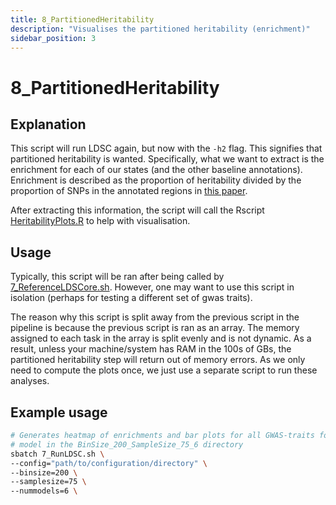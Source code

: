 ```yaml
---
title: 8_PartitionedHeritability
description: "Visualises the partitioned heritability (enrichment)"
sidebar_position: 3
---
```


# 8_PartitionedHeritability

## Explanation

This script will run LDSC again, but now with the `-h2` flag. This signifies
that partitioned heritability is wanted. Specifically, what we want to extract
is the enrichment for each of our states (and the other baseline annotations).
Enrichment is described as the proportion of heritability divided by the
proportion of SNPs in the annotated regions in 
[this paper](https://www.biorxiv.org/content/10.1101/014241v1.full.pdf).

After extracting this information, the script will call the Rscript
[HeritabilityPlots.R](./HeritabilityPlots.md) to help with visualisation.


## Usage

Typically, this script will be ran after being called by 
[7_ReferenceLDSCore.sh](./7_ReferenceLDSCore.md). However, one may want to use
this script in isolation (perhaps for testing a different set of gwas traits).

The reason why this script is split away from the previous script in the
pipeline is because the previous script is ran as an array. The memory assigned
to each task in the array is split evenly and is not dynamic. As a result,
unless your machine/system has RAM in the 100s of GBs, the partitioned
heritability step will return out of memory errors. As we only need to compute
the plots once, we just use a separate script to run these analyses.

## Example usage

```bash
# Generates heatmap of enrichments and bar plots for all GWAS-traits for the 
# model in the BinSize_200_SampleSize_75_6 directory
sbatch 7_RunLDSC.sh \
--config="path/to/configuration/directory" \
--binsize=200 \
--samplesize=75 \
--nummodels=6 \
```

